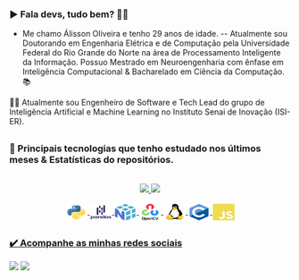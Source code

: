 ### ▶️ Fala devs, tudo bem? 👋😎

- Me chamo Álisson Oliveira e tenho 29 anos de idade.
-- Atualmente sou Doutorando em Engenharia Elétrica e de Computação pela Universidade Federal do Rio Grande do Norte na área de Processamento Inteligente da Informação. Possuo Mestrado em Neuroengenharia com ênfase em Inteligência Computacional & Bacharelado em Ciência da Computação. 📚

👨‍🏫 Atualmente sou Engenheiro de Software e Tech Lead do grupo de Inteligência Artificial e Machine Learning no Instituto Senai de Inovação (ISI-ER).

## 
### 🧠 Principais tecnologias que tenho estudado nos últimos meses & Estatísticas do repositórios.
<br>
<div align="center">
  <a href="https://github.com/dev-alissonalves">
  <img height="180em" src="https://github-readme-stats.vercel.app/api?username=dev-alissonalves&show_icons=true&theme=highcontrast&include_all_commits=true&count_private=true"/>
  <img height="180em" src="https://github-readme-stats.vercel.app/api/top-langs/?username=dev-alissonalves&layout=compact&langs_count=7&theme=highcontrast"/>
</div>
  <div style="display: inline_block" align="center"><br>
  <img align="center" alt="Dev-AlissonAlves-PYTHON" height="30" width="40" src="https://raw.githubusercontent.com/devicons/devicon/master/icons/python/python-original.svg">
     <img align="center" alt="Dev-AlissonAlves-PANDAS" height="30" width="40" src="https://github.com/devicons/devicon/blob/master/icons/pandas/pandas-original-wordmark.svg">
    <img align="center" alt="Dev-AlissonAlves-NUMPY" height="30" width="40" src="https://github.com/devicons/devicon/blob/master/icons/numpy/numpy-original.svg">
    <img align="center" alt="Dev-AlissonAlves-OpenCV" height="30" width="40" src="https://github.com/devicons/devicon/blob/master/icons/opencv/opencv-original-wordmark.svg">
  <img align="center" alt="Dev-AlissonAlves-LINUX" height="30" width="40" src="https://github.com/devicons/devicon/blob/master/icons/linux/linux-original.svg">
  <img align="center" alt="Dev-AlissonAlves-C" height="30" width="40" src="https://github.com/devicons/devicon/blob/master/icons/c/c-original.svg">
  <img align="center" alt="Dev-AlissonAlves-JS" height="30" width="40" src="https://raw.githubusercontent.com/devicons/devicon/master/icons/javascript/javascript-plain.svg">
</div>
  
  ##
  
### ✔️ Acompanhe as minhas redes sociais
<div> 
  <a href="https://www.linkedin.com/in/dev-alissonalves/" target="_blank"><img src="https://img.shields.io/badge/-LinkedIn-%230077B5?style=for-the-badge&logo=linkedin&logoColor=white" target="_blank"></a> 
  <a href="https://www.instagram.com/alissonoliveiraof/" target="_blank"><img src="https://img.shields.io/badge/Instagram-E4405F?style=for-the-badge&logo=instagram&logoColor=white" target="_blank"></a> 
</div>
